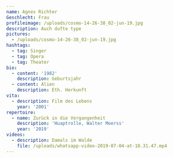 ```yaml
---
name: Agnes Richter
Geschlecht: Frau
profileimage: /uploads/cosmo-14-26-38_02-jun-19.jpg
description: Auch dufte type
pictures:
  - /uploads/cosmo-14-26-38_02-jun-19.jpg
hashtags:
  - tag: Singer
  - tag: Opera
  - tag: Theater
bio:
  - content: '1982'
    description: Geburtsjahr
  - content: Alien
    description: Eth. Herkunft
vita:
  - description: Film des Lebens
    year: '2001'
repertoire:
  - name: Zurück in die Vergangenheit
    description: 'Huaptrolle, Walter Moerss'
    year: '2019'
videos:
  - description: Damals im Walde
    file: /uploads/whatsapp-video-2019-07-04-at-18.31.47.mp4
---
```


